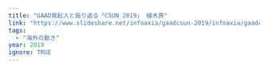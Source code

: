 ```yaml
---
title: "GAAD発起人と振り返る「CSUN 2019」 植木真"
link: "https://www.slideshare.net/infoaxia/gaadcsun-2019/infoaxia/gaadcsun-2019"
tags:
  - "海外の動き"
year: 2019
ignore: TRUE
---
```

